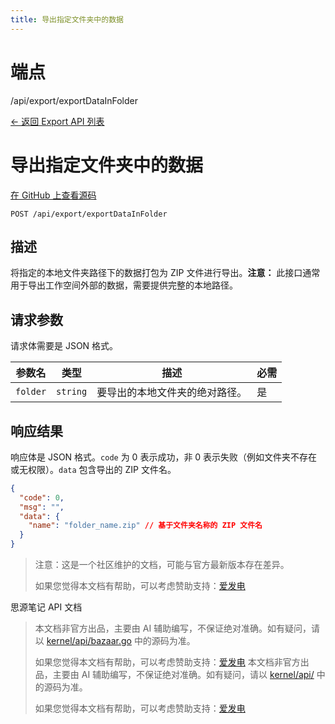 ```yaml
---
title: 导出指定文件夹中的数据
---
```

# 端点

/api/export/exportDataInFolder

[← 返回 Export API 列表](../pages/export.html)

# 导出指定文件夹中的数据

[在 GitHub 上查看源码](https://github.com/siyuan-note/siyuan/blob/master/kernel/api/export.go#L220)

`POST /api/export/exportDataInFolder`

## 描述

将指定的本地文件夹路径下的数据打包为 ZIP 文件进行导出。**注意：** 此接口通常用于导出工作空间外部的数据，需要提供完整的本地路径。

## 请求参数

请求体需要是 JSON 格式。

| 参数名 | 类型 | 描述 | 必需 |
| --- | --- | --- | --- |
| `folder` | `string` | 要导出的本地文件夹的绝对路径。 | 是 |

## 响应结果

响应体是 JSON 格式。`code` 为 0 表示成功，非 0 表示失败（例如文件夹不存在或无权限）。`data` 包含导出的 ZIP 文件名。

```json
{
  "code": 0,
  "msg": "",
  "data": {
    "name": "folder_name.zip" // 基于文件夹名称的 ZIP 文件名
  }
}
```

> 注意：这是一个社区维护的文档，可能与官方最新版本存在差异。
> 
> 如果您觉得本文档有帮助，可以考虑赞助支持：[爱发电](https://afdian.com/a/leolee9086?tab=feed)

思源笔记 API 文档
> 本文档非官方出品，主要由 AI 辅助编写，不保证绝对准确。如有疑问，请以 [kernel/api/bazaar.go](https://github.com/siyuan-note/siyuan/blob/master/kernel/api/bazaar.go) 中的源码为准。
> 
> 如果您觉得本文档有帮助，可以考虑赞助支持：[爱发电](https://afdian.com/a/leolee9086?tab=feed)
> 本文档非官方出品，主要由 AI 辅助编写，不保证绝对准确。如有疑问，请以 [kernel/api/](https://github.com/siyuan-note/siyuan/blob/master/kernel/api/) 中的源码为准。
> 
> 如果您觉得本文档有帮助，可以考虑赞助支持：[爱发电](https://afdian.com/a/leolee9086?tab=feed)
